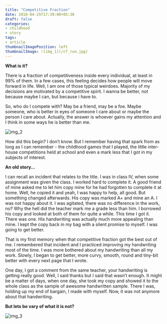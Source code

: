```yaml
---
title: "Competitive Fraction"
date: 2018-04-25T17:39:00+05:30
draft: false
categories:
- childhood
- story
tags:
- article
thumbnailImagePosition: left
thumbnailImage: ![img_1](/cf_run.jpg)
---
```




**What is it?**

There is a fraction of competitiveness inside every individual, at least in 99% of them. In a few cases, this feeling decides how people will move forward in life. Well, I am one of those typical weirdoes. Majority of my decisions are motivated by a competitive spirit. I wanna be better, not because maybe I can, but because i have to.

So, who do I compete with? May be a friend, may be a foe. Maybe someone, who is better in eyes of someone I care about or maybe the person I care about. Actually, the answer is whoever gains my attention and I think in some ways he is better than me. 

![img_2](/cf_competition.jpg)

How did this begin? I don’t know. But I remember having that spark from as long as I can remember - the childhood games that I played, the little inter-house competitions held at school and even a mark less that I got in my subjects of interest.

**An old story…**

I can recall an incident that relates to the title.
I was in class IV, when some assignment was given the class. I worked hard to complete it. A good friend of mine asked me to let him copy mine for he had forgotten to complete it at home. Well, he copied it and yeah, I was happy to help, all good. But something changed afterwards. His copy was marked A+ and mine an A. I was not happy about it. I was agitated, there was no difference in the work, no? Why the hell did the teacher mark me a grade less than him. I borrowed his copy and looked at both of them for quite a while. This time I got it. There was one. His handwriting was actually much more appealing than mine. I kept the copy back in my bag with a silent promise to myself. I was going to get better. 

That is my first memory when that competitive fraction got the best out of me. I remembered that incident and I practiced improving my handwriting most of the time. I was more bothered about my handwriting than all my work. Slowly, I began to get better, more curvy, smooth, round and tiny-bit better with every next page that I wrote. 

One day, I got a comment from the same teacher, your handwriting is getting really good. Well, I said thanks but I said that wasn’t enough. It might be a matter of days, when one day, she took my copy and showed it to the whole class as the sample of awesome handwritten sample. There I was, holding up my end of bargain, I made with myself. Now, it was not anymore about that handwriting.

**But lets be vary of what it is not?**

![img_3](/cf_harm.png)